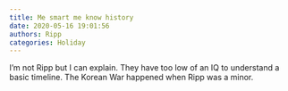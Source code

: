 ```yaml
---
title: Me smart me know history
date: 2020-05-16 19:01:56
authors: Ripp
categories: Holiday
---
```


 I’m not Ripp but I can explain.  They have too low of an IQ to understand a basic timeline. The Korean War happened when Ripp was a minor.